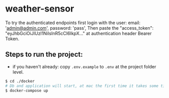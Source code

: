 # weather-sensor

To try the authenticated endpoints first login with the user:
email: 'admin@admin.com',
password: 'pass',
Then paste the "access_token": "eyJhbGciOiJIUzI1NiIsInR5cCI6IkpX..." at authentication header Bearer Token.

## Steps to run the project:

- if you haven't already: copy `.env.example` to `.env` at the project folder level.

```bash
$ cd ./docker
# Db and application will start, at mac the first time it takes some time due to the copy of the volumes.
$ docker-compose up
```
